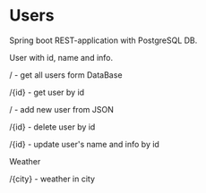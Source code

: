 # Users
Spring boot REST-application with PostgreSQL DB.

User with id, name and info.

/ - get all users form DataBase 

/{id} - get user by id

/ - add new user from JSON

/{id} - delete user by id

/{id} - update user's name and info by id

Weather 

/{city} - weather in city
